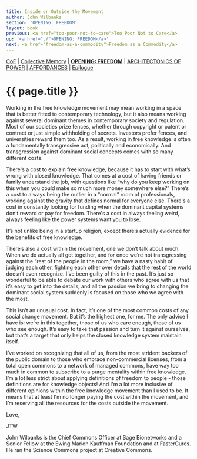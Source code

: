 ```yaml
---
title: Inside or Outside the Movement
author: John Wilbanks
section: 'OPENING: FREEDOM'
layout: book
previous: <a href="too-poor-not-to-care">Too Poor Not to Care</a>
up: '<a href="./">OPENING: FREEDOM</a>'
next: <a href="freedom-as-a-commodity">Freedom as a Commodity</a>
---
```


[CoF][c0] | [Collective Memory][c1] | __[OPENING: FREEDOM][c2]__ | [ARCHITECTONICS OF POWER][c3] | [AFFORDANCES][c4] | [Epilogue][c5]

[c0]: /book "Cost of Freedom"
[c1]: /book/collective-memory
[c2]: /book/opening:freedom
[c3]: /book/architectonics-of-power
[c4]: /book/affordances
[c5]: /book/epilogue

# {{ page.title }}

Working in the free knowledge movement may mean working in a space
that is better fitted to contemporary technology, but it also means
working against several dominant themes in contemporary society and
regulation. Most of our societies prize fences, whether through
copyright or patent or contract or just simple withholding of
secrets. Investors prefer fences, and universities reward them too. As
a result, working in free knowledge is often a fundamentally
transgressive act, politically and economically. And transgression
against dominant social concepts comes with so many different costs.

There's a cost to explain free knowledge, because it has to start with
what’s wrong with closed knowledge. That comes at a cost of having
friends or family understand the job, with questions like “why do you
keep working on this when you could make so much more money somewhere
else?” There’s a cost to always being the outlier in a “normal” room
of professionals, working against the gravity that defines normal for
everyone else. There's a cost in constantly looking for funding when
the dominant capital systems don’t reward or pay for freedom. There's
a cost in always feeling weird, always feeling like the power systems
want you to lose.

It’s not unlike being in a startup religion, except there’s actually
evidence for the benefits of free knowledge.

There’s also a cost within the movement, one we don’t talk about
much. When we do actually all get together, and for once we’re not
transgressing against the “rest of the people in the room,” we have a
nasty habit of judging each other, fighting each other over details
that the rest of the world doesn’t even recognize. I’ve been guilty of
this in the past. It’s just so wonderful to be able to debate our work
with others who agree with us that it’s easy to get into the details,
and all the passion we bring to changing the dominant social system
suddenly is focused on those who we agree with the most.

This isn’t an unusual cost. In fact, it’s one of the most common costs
of any social change movement. But it’s the highest one, for me. The
only advice I have is: we’re in this together, those of us who care
enough, those of us who see enough. It’s easy to take that passion and
turn it against ourselves, but that’s a target that only helps the
closed knowledge system maintain itself.

I’ve worked on recognizing that all of us, from the most strident
backers of the public domain to those who embrace non-commercial
licenses, from a total open commons to a network of managed commons,
have way too much in common to subscribe to a purge mentality within
free knowledge. I’m a lot less strict about applying definitions of
freedom to people - those definitions are for knowledge objects! And
I'm a lot more inclusive of different opinions within the free
knowledge movement than I used to be. It means that at least I'm no
longer paying the cost within the movement, and I’m reserving all the
resources for the costs outside the movement.

Love,

JTW

<p class="author bio">John Wilbanks is the Chief Commons Officer at Sage Bionetworks and a Senior Fellow at the Ewing Marion Kauffman Foundation and at FasterCures. He ran the Science Commons project at Creative Commons.</p>
